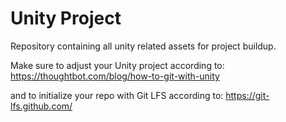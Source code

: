 # Unity Project

Repository containing all unity related assets for project buildup.

Make sure to adjust your Unity project according to: https://thoughtbot.com/blog/how-to-git-with-unity

and to initialize your repo with Git LFS according to: https://git-lfs.github.com/

